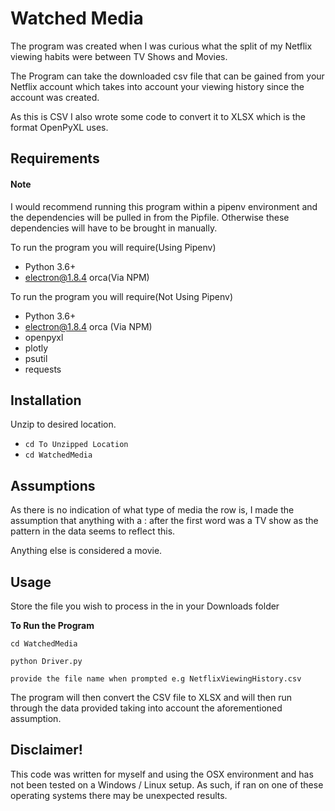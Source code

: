 # Watched Media

The program was created when I was curious what the split of my Netflix viewing habits were between TV Shows and Movies.

The Program can take the downloaded csv file that can be gained from your Netflix account which takes into account your viewing history since the account was created.

As this is CSV I also wrote some code to convert it to XLSX which is the format OpenPyXL uses.

## Requirements

#### Note
I would recommend running this program within a pipenv environment and the dependencies will be pulled in from the Pipfile. Otherwise these dependencies will have to be brought in manually.


To run the program you will require(Using Pipenv)
- Python 3.6+
- electron@1.8.4 orca(Via NPM)


To run the program you will require(Not Using Pipenv)
- Python 3.6+
- electron@1.8.4 orca (Via NPM)
- openpyxl
- plotly
- psutil
- requests

## Installation
Unzip to desired location.

 - `cd To Unzipped Location`
 - `cd WatchedMedia`

## Assumptions
As there is no indication of what type of media the row is, I made the assumption that anything with a : after the first word was a TV show as the pattern in the data seems to reflect this. 

Anything else is considered a movie.



## Usage

Store the file you wish to process in the in your Downloads folder

**To Run the Program**

    cd WatchedMedia

    python Driver.py
    
    provide the file name when prompted e.g NetflixViewingHistory.csv

The program will then convert the CSV file to XLSX and will then run through the data provided taking into account the aforementioned assumption.

## Disclaimer!
This code was written for myself and using the OSX environment and has not been tested on a Windows / Linux setup. As such, if ran on one of these operating systems there may be unexpected results.